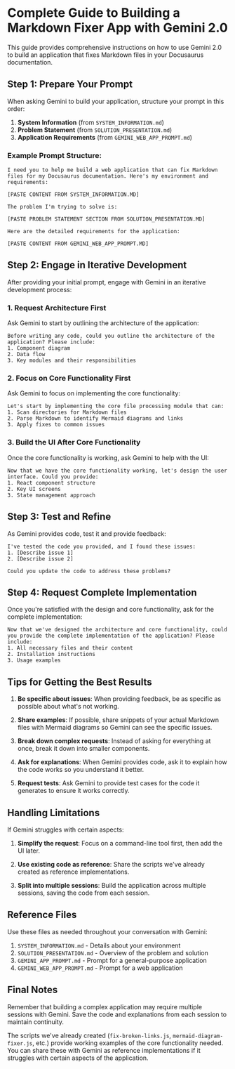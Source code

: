 # Complete Guide to Building a Markdown Fixer App with Gemini 2.0

This guide provides comprehensive instructions on how to use Gemini 2.0 to build an application that fixes Markdown files in your Docusaurus documentation.

## Step 1: Prepare Your Prompt

When asking Gemini to build your application, structure your prompt in this order:

1. **System Information** (from `SYSTEM_INFORMATION.md`)
2. **Problem Statement** (from `SOLUTION_PRESENTATION.md`)
3. **Application Requirements** (from `GEMINI_WEB_APP_PROMPT.md`)

### Example Prompt Structure:

```
I need you to help me build a web application that can fix Markdown files for my Docusaurus documentation. Here's my environment and requirements:

[PASTE CONTENT FROM SYSTEM_INFORMATION.MD]

The problem I'm trying to solve is:

[PASTE PROBLEM STATEMENT SECTION FROM SOLUTION_PRESENTATION.MD]

Here are the detailed requirements for the application:

[PASTE CONTENT FROM GEMINI_WEB_APP_PROMPT.MD]
```

## Step 2: Engage in Iterative Development

After providing your initial prompt, engage with Gemini in an iterative development process:

### 1. Request Architecture First

Ask Gemini to start by outlining the architecture of the application:

```
Before writing any code, could you outline the architecture of the application? Please include:
1. Component diagram
2. Data flow
3. Key modules and their responsibilities
```

### 2. Focus on Core Functionality First

Ask Gemini to focus on implementing the core functionality:

```
Let's start by implementing the core file processing module that can:
1. Scan directories for Markdown files
2. Parse Markdown to identify Mermaid diagrams and links
3. Apply fixes to common issues
```

### 3. Build the UI After Core Functionality

Once the core functionality is working, ask Gemini to help with the UI:

```
Now that we have the core functionality working, let's design the user interface. Could you provide:
1. React component structure
2. Key UI screens
3. State management approach
```

## Step 3: Test and Refine

As Gemini provides code, test it and provide feedback:

```
I've tested the code you provided, and I found these issues:
1. [Describe issue 1]
2. [Describe issue 2]

Could you update the code to address these problems?
```

## Step 4: Request Complete Implementation

Once you're satisfied with the design and core functionality, ask for the complete implementation:

```
Now that we've designed the architecture and core functionality, could you provide the complete implementation of the application? Please include:
1. All necessary files and their content
2. Installation instructions
3. Usage examples
```

## Tips for Getting the Best Results

1. **Be specific about issues**: When providing feedback, be as specific as possible about what's not working.

2. **Share examples**: If possible, share snippets of your actual Markdown files with Mermaid diagrams so Gemini can see the specific issues.

3. **Break down complex requests**: Instead of asking for everything at once, break it down into smaller components.

4. **Ask for explanations**: When Gemini provides code, ask it to explain how the code works so you understand it better.

5. **Request tests**: Ask Gemini to provide test cases for the code it generates to ensure it works correctly.

## Handling Limitations

If Gemini struggles with certain aspects:

1. **Simplify the request**: Focus on a command-line tool first, then add the UI later.

2. **Use existing code as reference**: Share the scripts we've already created as reference implementations.

3. **Split into multiple sessions**: Build the application across multiple sessions, saving the code from each session.

## Reference Files

Use these files as needed throughout your conversation with Gemini:

1. `SYSTEM_INFORMATION.md` - Details about your environment
2. `SOLUTION_PRESENTATION.md` - Overview of the problem and solution
3. `GEMINI_APP_PROMPT.md` - Prompt for a general-purpose application
4. `GEMINI_WEB_APP_PROMPT.md` - Prompt for a web application

## Final Notes

Remember that building a complex application may require multiple sessions with Gemini. Save the code and explanations from each session to maintain continuity.

The scripts we've already created (`fix-broken-links.js`, `mermaid-diagram-fixer.js`, etc.) provide working examples of the core functionality needed. You can share these with Gemini as reference implementations if it struggles with certain aspects of the application.
